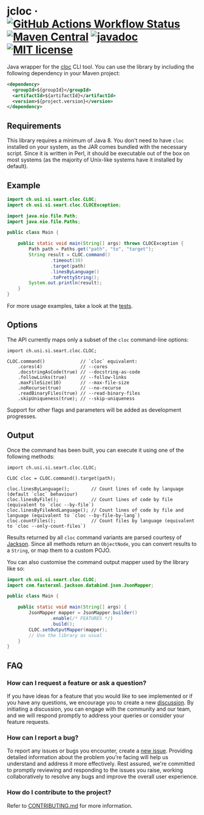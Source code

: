 # jcloc &middot; [![GitHub Actions Workflow Status](https://img.shields.io/github/actions/workflow/status/seart-group/jcloc/ci.yml)](https://github.com/seart-group/jcloc/actions/workflows/ci.yml) [![Maven Central](https://img.shields.io/maven-central/v/ch.usi.si.seart/jcloc)](https://central.sonatype.com/artifact/ch.usi.si.seart/jcloc) [![javadoc](https://javadoc.io/badge2/ch.usi.si.seart/jcloc/javadoc.svg)](https://javadoc.io/doc/ch.usi.si.seart/jcloc) [![MIT license](https://img.shields.io/github/license/seart-group/jcloc)](https://github.com/seart-group/jcloc/blob/master/LICENSE)

Java wrapper for the [cloc](https://github.com/AlDanial/cloc) CLI tool. You can use the library by including the
following dependency in your Maven project:

```xml
<dependency>
  <groupId>${groupId}</groupId>
  <artifactId>${artifactId}</artifactId>
  <version>${project.version}</version>
</dependency>
```

## Requirements

This library requires a minimum of Java 8. You don't need to have `cloc` installed on your system, as the JAR comes
bundled with the necessary script. Since it is written in Perl, it should be executable out of the box on most systems
(as the majority of Unix-like systems have it installed by default).

## Example

```java
import ch.usi.si.seart.cloc.CLOC;
import ch.usi.si.seart.cloc.CLOCException;

import java.nio.file.Path;
import java.nio.file.Paths;

public class Main {

    public static void main(String[] args) throws CLOCException {
        Path path = Paths.get("path", "to", "target");
        String result = CLOC.command()
                .timeout(30)
                .target(path)
                .linesByLanguage()
                .toPrettyString();
        System.out.println(result);
    }
}
```

For more usage examples, take a look at the [tests](/src/test/java/ch/usi/si/seart/cloc).

## Options

The API currently maps only a subset of the `cloc` command-line options:

```jshelllanguage
import ch.usi.si.seart.cloc.CLOC;

CLOC.command()             // `cloc` equivalent:
    .cores(4)              // --cores
    .docstringAsCode(true) // --docstring-as-code
    .followLinks(true)     // --follow-links
    .maxFileSize(10)       // --max-file-size
    .noRecurse(true)       // --no-recurse
    .readBinaryFiles(true) // --read-binary-files
    .skipUniqueness(true); // --skip-uniqueness
```

Support for other flags and parameters will be added as development progresses.

## Output

Once the command has been built, you can execute it using one of the following methods:

```jshelllanguage
import ch.usi.si.seart.cloc.CLOC;

CLOC cloc = CLOC.command().target(path);

cloc.linesByLanguage();        // Count lines of code by language (default `cloc` behaviour)
cloc.linesByFile();            // Count lines of code by file (equivalent to `cloc --by-file`)
cloc.linesByFileAndLanguage(); // Count lines of code by file and language (equivalent to `cloc --by-file-by-lang`)
cloc.countFiles();             // Count files by language (equivalent to `cloc --only-count-files`)
```

Results returned by all `cloc` command variants are parsed courtesy of [Jackson](https://github.com/FasterXML/jackson).
Since all methods return an `ObjectNode`, you can convert results to a `String`, or map them to a custom POJO.

You can also customise the command output mapper used by the library like so:

```java
import ch.usi.si.seart.cloc.CLOC;
import com.fasterxml.jackson.databind.json.JsonMapper;

public class Main {

    public static void main(String[] args) {
        JsonMapper mapper = JsonMapper.builder()
                .enable(/* FEATURES */)
                .build();
        CLOC.setOutputMapper(mapper);
        // Use the library as usual
    }
}
```

## FAQ

### How can I request a feature or ask a question?

If you have ideas for a feature that you would like to see implemented or if you have any questions, we encourage you to
create a new [discussion](${url}/discussions). By initiating a discussion, you can engage with the community and our
team, and we will respond promptly to address your queries or consider your feature requests.

### How can I report a bug?

To report any issues or bugs you encounter, create a [new issue](${url}/issues). Providing detailed information about
the problem you're facing will help us understand and address it more effectively. Rest assured, we're committed to
promptly reviewing and responding to the issues you raise, working collaboratively to resolve any bugs and improve the
overall user experience.

### How do I contribute to the project?

Refer to [CONTRIBUTING.md](/CONTRIBUTING.md) for more information.
